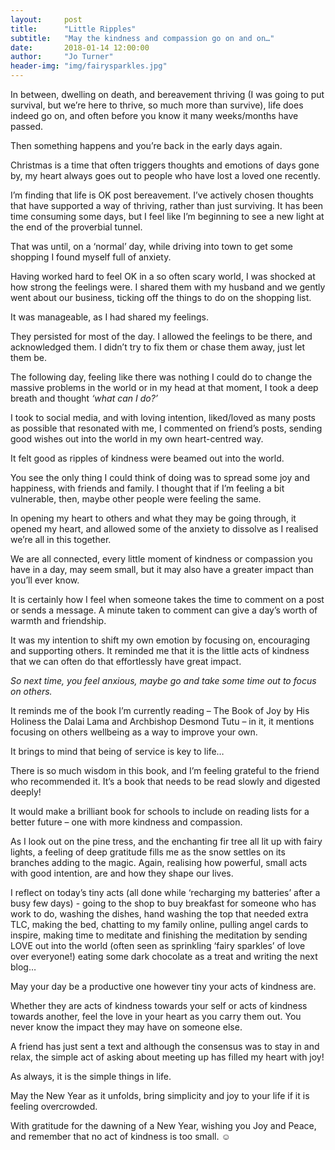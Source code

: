 ```yaml
---
layout:     post
title:      "Little Ripples"
subtitle:   "May the kindness and compassion go on and on…"
date:       2018-01-14 12:00:00
author:     "Jo Turner"
header-img: "img/fairysparkles.jpg"
---
```

In between, dwelling on death, and bereavement thriving (I was going to put survival, but we’re here to thrive, so much more than survive), life does indeed go on, and often before you know it many weeks/months have passed.

Then something happens and you’re back in the early days again.

Christmas is a time that often triggers thoughts and emotions of days gone by, my heart always goes out to people who have lost a loved one recently.

I’m finding that life is OK post bereavement. I’ve actively chosen thoughts that have supported a way of thriving, rather than just surviving. It has been time consuming some days, but I feel like I’m beginning to see a new light at the end of the proverbial tunnel.

That was until, on a ‘normal’ day, while driving into town to get some shopping I found myself full of anxiety.

Having worked hard to feel OK in a so often scary world, I was shocked at how strong the feelings were. I shared them with my husband and we gently went about our business, ticking off the things to do on the shopping list.  

It was manageable, as I had shared my feelings.

They persisted for most of the day. I allowed the feelings to be there, and acknowledged them. I didn’t try to fix them or chase them away, just let them be.

The following day, feeling like there was nothing I could do to change the massive problems in the world or in my head at that moment, I took a deep breath and thought *‘what can I do?’*

I took to social media, and with loving intention, liked/loved as many posts as possible that resonated with me, I commented on friend’s posts, sending good wishes out into the world in my own heart-centred way.

It felt good as ripples of kindness were beamed out into the world.

You see the only thing I could think of doing was to spread some joy and happiness, with friends and family. I thought that if I’m feeling a bit vulnerable, then, maybe other people were feeling the same. 

In opening my heart to others and what they may be going through, it opened my heart, and allowed some of the anxiety to dissolve as I realised we’re all in this together.

We are all connected, every little moment of kindness or compassion you have in a day, may seem small, but it may also have a greater impact than you’ll ever know. 

It is certainly how I feel when someone takes the time to comment on a post or sends a message. A minute taken to comment can give a day’s worth of warmth and friendship.

It was my intention to shift my own emotion by focusing on, encouraging and supporting others. It reminded me that it is the little acts of kindness that we can often do that effortlessly have great impact.

*So next time, you feel anxious, maybe go and take some time out to focus on others.* 

It reminds me of the book I’m currently reading – The Book of Joy by His Holiness the Dalai Lama and Archbishop Desmond Tutu – in it, it mentions focusing on others wellbeing as a way to improve your own. 

It brings to mind that being of service is key to life…

There is so much wisdom in this book, and I’m feeling grateful to the friend who recommended it. It’s a book that needs to be read slowly and digested deeply!

It would make a brilliant book for schools to include on reading lists for a better future – one with more kindness and compassion.

As I look out on the pine tress, and the enchanting fir tree all lit up with fairy lights, a feeling of deep gratitude fills me as the snow settles on its branches adding to the magic. Again, realising how powerful, small acts with good intention, are and how they shape our lives.

I reflect on today’s tiny acts (all done while ‘recharging my batteries’ after a busy few days) - going to the shop to buy breakfast for someone who has work to do, washing the dishes, hand washing the top that needed extra TLC, making the bed, chatting to my family online, pulling angel cards to inspire, making time to meditate and finishing the meditation by sending LOVE out into the world (often seen as sprinkling ‘fairy sparkles’ of love over everyone!) eating some dark chocolate as a treat and writing the next blog…

May your day be a productive one however tiny your acts of kindness are.

Whether they are acts of kindness towards your self or acts of kindness towards another, feel the love in your heart as you carry them out. You never know the impact they may have on someone else.

A friend has just sent a text and although the consensus was to stay in and relax, the simple act of asking about meeting up has filled my heart with joy!

As always, it is the simple things in life.

May the New Year as it unfolds, bring simplicity and joy to your life if it is feeling overcrowded. 

With gratitude for the dawning of a New Year, wishing you Joy and Peace, and remember that no act of kindness is too small. ☺
